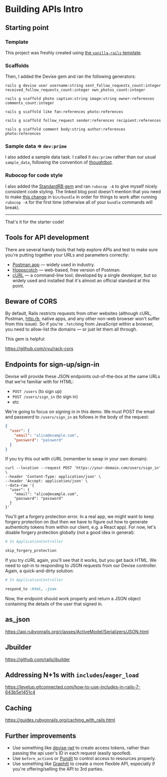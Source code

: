 # Building APIs Intro

## Starting point

### Template

This project was freshly created using [the `vanilla-rails` template](https://github.com/appdev-projects/vanilla-rails).

### Scaffolds

Then, I added the Devise gem and ran the following generators:

```
rails g devise user username:string sent_follow_requests_count:integer received_follow_requests_count:integer own_photos_count:integer
```

```
rails g scaffold photo caption:string image:string owner:references  comments_count:integer
```

```
rails g scaffold like fan:references photo:references
```

```
rails g scaffold follow_request sender:references recipient:references
```

```
rails g scaffold comment body:string author:references photo:references
```

### Sample data => `dev:prime`

I also added a sample data task. I called it `dev:prime` rather than our usual `sample_data`, following the convention of [thoughtbot](https://thoughtbot.com/blog/priming-the-pump).

### Rubocop for code style

I also added the [StandardRB gem](https://www.fastruby.io/blog/ruby/code-quality/how-we-use-rubocop-and-standardrb.html) and ran `rubocop -A` to give myself nicely consistent code styling. The linked blog post doesn't mention that you need to make [this change](https://github.com/firstdraft/rails_application_template/blob/821c0c25cd13775eff33401f76192d8bcfba73f1/template.rb#L143) in `bin/bundle` in order for things to work after running `rubocop -A` for the first time (otherwise all of your `bundle` commands will break).

---

That's it for the starter code!

## Tools for API development

There are several handy tools that help explore APIs and test to make sure you're putting together your URLs and parameters correctly:

 - [Postman app](https://www.postman.com/) — widely used in industry.
 - [Hoppscotch](https://hoppscotch.io/) — web-based, free version of Postman.
 - [cURL](https://en.wikipedia.org/wiki/CURL) — a command-line tool; developed by a single developer, but so widely used and installed that it's almost an official standard at this point.

## Beware of CORS

By default, Rails restricts requests from other websites (although cURL, Postman, [http.rb](https://github.com/httprb/http), native apps, and any other non-web browser won't suffer from this issue). So if you're `.fetch`ing from JavaScript within a browser, you need to allow-list the domains — or just let them all through.

This gem is helpful:

https://github.com/cyu/rack-cors

## Endpoints for sign-up/sign-in

Devise will provide these JSON endpoints out-of-the-box at the same URLs that we're familiar with for HTML:

 - `POST /users` (to sign up)
 - `POST /users/sign_in` (to sign in)
 - etc

We're going to focus on signing in in this demo. We must POST the email and password to `/users/sign_in` as follows in the body of the request:

```json
{
  "user": {
    "email": "alice@example.com",
    "password": "password"
  }
}
```

If you try this out with cURL (remember to swap in your own domain):

```
curl --location --request POST 'https://your-domain.com/users/sign_in' \
--header 'Content-Type: application/json' \
--header 'Accept: application/json' \
--data-raw '{
  "user": {
    "email": "alice@example.com",
    "password": "password"
  }
}'
```

You'll get a forgery protection error. In a real app, we might want to keep forgery protection on (but then we have to figure out how to generate authenticity tokens from within our client, e.g. a React app). For now, let's disable forgery protection globally (not a good idea in general):

```ruby
# In ApplicationController

skip_forgery_protection
```

If you try cURL again, you'll see that it works, but you get back HTML. We need to opt-in to responding to JSON requests from our Devise controller. Again, a quick-and-dirty solution:

```ruby
# In ApplicationController

respond_to :html, :json
```

Now, the endpoint should work properly and return a JSON object containing the details of the user that signed in.

## as_json

https://api.rubyonrails.org/classes/ActiveModel/Serializers/JSON.html

## Jbuilder

https://github.com/rails/jbuilder

## Addressing N+1s with `includes`/`eager_load`

https://levelup.gitconnected.com/how-to-use-includes-in-rails-7-643b5e1451c4

## Caching

https://guides.rubyonrails.org/caching_with_rails.html

## Further improvements

 - Use something like [devise-jwt](https://github.com/waiting-for-dev/devise-jwt) to create access tokens, rather than passing the api user's ID in each request (easily spoofed).
 - Use `before_action`s or [Pundit](https://github.com/varvet/pundit) to control access to resources properly.
 - Use something like [Graphiti](https://github.com/graphiti-api/graphiti) to create a more flexible API, especially if you're offering/selling the API to 3rd parties.
